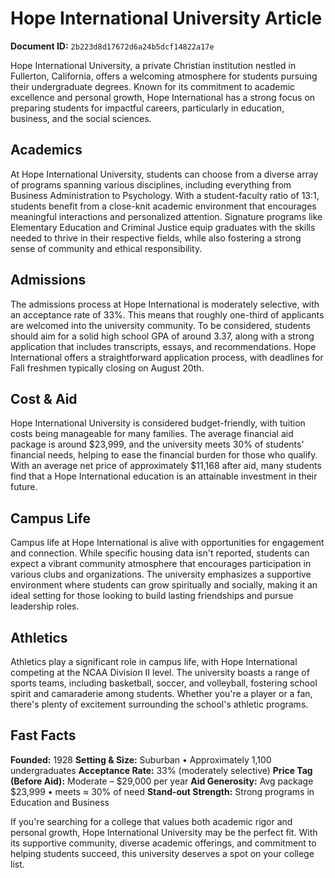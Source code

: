 # Hope International University Article

**Document ID:** `2b223d8d17672d6a24b5dcf14822a17e`

Hope International University, a private Christian institution nestled in Fullerton, California, offers a welcoming atmosphere for students pursuing their undergraduate degrees. Known for its commitment to academic excellence and personal growth, Hope International has a strong focus on preparing students for impactful careers, particularly in education, business, and the social sciences.

## Academics
At Hope International University, students can choose from a diverse array of programs spanning various disciplines, including everything from Business Administration to Psychology. With a student-faculty ratio of 13:1, students benefit from a close-knit academic environment that encourages meaningful interactions and personalized attention. Signature programs like Elementary Education and Criminal Justice equip graduates with the skills needed to thrive in their respective fields, while also fostering a strong sense of community and ethical responsibility.

## Admissions
The admissions process at Hope International is moderately selective, with an acceptance rate of 33%. This means that roughly one-third of applicants are welcomed into the university community. To be considered, students should aim for a solid high school GPA of around 3.37, along with a strong application that includes transcripts, essays, and recommendations. Hope International offers a straightforward application process, with deadlines for Fall freshmen typically closing on August 20th.

## Cost & Aid
Hope International University is considered budget-friendly, with tuition costs being manageable for many families. The average financial aid package is around $23,999, and the university meets 30% of students' financial needs, helping to ease the financial burden for those who qualify. With an average net price of approximately $11,168 after aid, many students find that a Hope International education is an attainable investment in their future.

## Campus Life
Campus life at Hope International is alive with opportunities for engagement and connection. While specific housing data isn't reported, students can expect a vibrant community atmosphere that encourages participation in various clubs and organizations. The university emphasizes a supportive environment where students can grow spiritually and socially, making it an ideal setting for those looking to build lasting friendships and pursue leadership roles.

## Athletics
Athletics play a significant role in campus life, with Hope International competing at the NCAA Division II level. The university boasts a range of sports teams, including basketball, soccer, and volleyball, fostering school spirit and camaraderie among students. Whether you're a player or a fan, there's plenty of excitement surrounding the school's athletic programs.

## Fast Facts
**Founded:** 1928
**Setting & Size:** Suburban • Approximately 1,100 undergraduates
**Acceptance Rate:** 33% (moderately selective)
**Price Tag (Before Aid):** Moderate – $29,000 per year
**Aid Generosity:** Avg package $23,999 • meets ≈ 30% of need
**Stand-out Strength:** Strong programs in Education and Business

If you're searching for a college that values both academic rigor and personal growth, Hope International University may be the perfect fit. With its supportive community, diverse academic offerings, and commitment to helping students succeed, this university deserves a spot on your college list.

